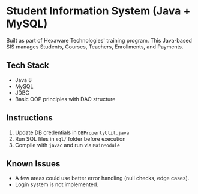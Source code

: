 # Student Information System (Java + MySQL)

Built as part of Hexaware Technologies' training program. This Java-based SIS manages Students, Courses, Teachers, Enrollments, and Payments.

## Tech Stack
- Java 8
- MySQL
- JDBC
- Basic OOP principles with DAO structure

## Instructions
1. Update DB credentials in `DBPropertyUtil.java`
2. Run SQL files in `sql/` folder before execution
3. Compile with `javac` and run via `MainModule`

## Known Issues
- A few areas could use better error handling (null checks, edge cases).
- Login system is not implemented.

